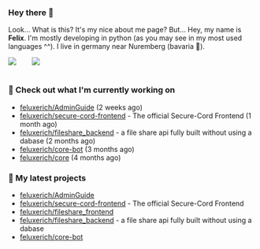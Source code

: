 ### Hey there 👋

Look... What is this? It's my nice about me page? But... Hey, my name is **Felix**. I'm mostly developing in python (as you may see in my most used languages ^^). I live in germany near Nuremberg (bavaria :beers:).
<div style="display: flex; flex-direction: row">
<img align="left" style="margin-right: 1rem" src="https://github-readme-stats.vercel.app/api?username=Feluxerich&theme=dark&show_icons=true&count_private=true">
<img align="right" style="margin-left: 1rem" src="https://github-readme-stats.vercel.app/api/top-langs/?username=Feluxerich&theme=dark">
</div>
<br style="visibility: hidden; width: 100%" />

### :construction_worker: Check out what I'm currently working on

- [feluxerich/AdminGuide](https://github.com/feluxerich/AdminGuide) (2 weeks ago)
- [feluxerich/secure-cord-frontend](https://github.com/feluxerich/secure-cord-frontend) - The official Secure-Cord Frontend (1 month ago)
- [feluxerich/fileshare_backend](https://github.com/feluxerich/fileshare_backend) - a file share api fully built without using a dabase (2 months ago)
- [feluxerich/core-bot](https://github.com/feluxerich/core-bot) (3 months ago)
- [feluxerich/core](https://github.com/feluxerich/core) (4 months ago)

### :seedling: My latest projects

- [feluxerich/AdminGuide](https://github.com/feluxerich/AdminGuide)
- [feluxerich/secure-cord-frontend](https://github.com/feluxerich/secure-cord-frontend) - The official Secure-Cord Frontend
- [feluxerich/fileshare_frontend](https://github.com/feluxerich/fileshare_frontend)
- [feluxerich/fileshare_backend](https://github.com/feluxerich/fileshare_backend) - a file share api fully built without using a dabase
- [feluxerich/core-bot](https://github.com/feluxerich/core-bot)
